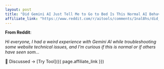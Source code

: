 ```yaml
---
layout: post
title: "Did Gemini AI Just Tell Me to Go to Bed Is This Normal AI Behavior"
affiliate_link: "https://www.reddit.com/r/aitools/comments/1nal8hs/did_gemini_ai_just_tell_me_to_go_to_bed_is_this/?ref=autoverse&utm_source=autoverse"
---
```


**From Reddit**:  
*<!-- SC_OFF --><div class='md'><p>Hi everyone, I had a weird experience with Gemini AI while troubleshooting some website technical issues, and I’m curious if this is normal or if others have seen som...*

💬 Discussed → [Try Tool]({{ page.affiliate_link }})  

